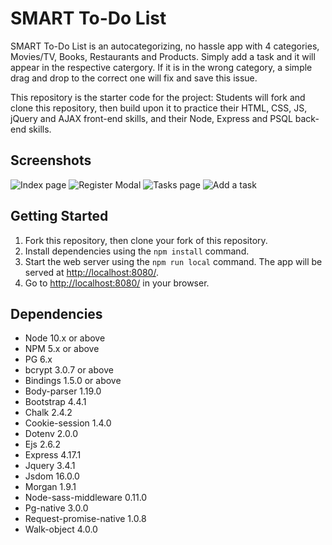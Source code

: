 # SMART To-Do List

SMART To-Do List is an autocategorizing, no hassle app with 4 categories, Movies/TV, Books, Restaurants and Products. Simply add a task and it will appear in the respective catergory. If it is in the wrong category, a simple drag and drop to the correct one will fix and save this issue. 

This repository is the starter code for the project: Students will fork and clone this repository, then build upon it to practice their HTML, CSS, JS, jQuery and AJAX front-end skills, and their Node, Express and PSQL back-end skills.

## Screenshots

![Index page](https://github.com/claraisley/to-do/blob/readme/docs/index-page.png?raw=true)
![Register Modal](https://github.com/claraisley/to-do/blob/readme/docs/regiester-modal.png?raw=true)
![Tasks page](https://github.com/claraisley/to-do/blob/readme/docs/tasks-page.png?raw=true)
![Add a task](https://github.com/claraisley/to-do/blob/readme/docs/add-task.png?raw=true)

## Getting Started

1. Fork this repository, then clone your fork of this repository.
2. Install dependencies using the `npm install` command.
3. Start the web server using the `npm run local` command. The app will be served at <http://localhost:8080/>.
4. Go to <http://localhost:8080/> in your browser.


## Dependencies

- Node 10.x or above
- NPM 5.x or above
- PG 6.x
- bcrypt 3.0.7 or above
- Bindings 1.5.0 or above
- Body-parser 1.19.0
- Bootstrap 4.4.1 
- Chalk 2.4.2
- Cookie-session 1.4.0
- Dotenv 2.0.0
- Ejs 2.6.2
- Express 4.17.1
- Jquery 3.4.1
- Jsdom 16.0.0
- Morgan 1.9.1
- Node-sass-middleware 0.11.0
- Pg-native 3.0.0
- Request-promise-native 1.0.8
- Walk-object 4.0.0
